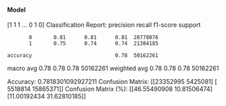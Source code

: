 #### Model
[1 1 1 ... 0 1 0]
Classification Report:
              precision    recall  f1-score   support

           0       0.81      0.81      0.81  28778076
           1       0.75      0.74      0.74  21384185

    accuracy                           0.78  50162261
   macro avg       0.78      0.78      0.78  50162261
weighted avg       0.78      0.78      0.78  50162261

Accuracy: 0.7818301092927211
Confusion Matrix:
[[23352995  5425081]
 [ 5518814 15865371]]
Confusion Matrix (%):
[[46.55490908 10.81506474]
 [11.00192434 31.62810185]]
